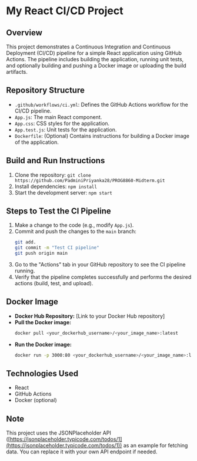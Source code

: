 # My React CI/CD Project

## Overview

This project demonstrates a Continuous Integration and Continuous Deployment (CI/CD) pipeline for a simple React application using GitHub Actions. The pipeline includes building the application, running unit tests, and optionally building and pushing a Docker image or uploading the build artifacts.

## Repository Structure

*   `.github/workflows/ci.yml`: Defines the GitHub Actions workflow for the CI/CD pipeline.
*   `App.js`: The main React component.
*   `App.css`: CSS styles for the application.
*   `App.test.js`: Unit tests for the application.
*   `Dockerfile`: (Optional) Contains instructions for building a Docker image of the application.

## Build and Run Instructions

1.  Clone the repository: `git clone https://github.com/PadminiPriyanka28/PROG8860-Midterm.git`
2.  Install dependencies: `npm install`
3.  Start the development server: `npm start`

## Steps to Test the CI Pipeline

1.  Make a change to the code (e.g., modify `App.js`).
2.  Commit and push the changes to the `main` branch:
    ```bash
    git add.
    git commit -m "Test CI pipeline"
    git push origin main
    ```
3.  Go to the "Actions" tab in your GitHub repository to see the CI pipeline running.
4.  Verify that the pipeline completes successfully and performs the desired actions (build, test, and upload).

## Docker Image 

*   **Docker Hub Repository:** [Link to your Docker Hub repository]
*   **Pull the Docker image:**
    ```bash
    docker pull <your_dockerhub_username>/<your_image_name>:latest
    ```
*   **Run the Docker image:**
    ```bash
    docker run -p 3000:80 <your_dockerhub_username>/<your_image_name>:latest
    ```

## Technologies Used

*   React
*   GitHub Actions
*   Docker (optional)

## Note

This project uses the JSONPlaceholder API ([https://jsonplaceholder.typicode.com/todos/1](https://jsonplaceholder.typicode.com/todos/1)) as an example for fetching data. You can replace it with your own API endpoint if needed.
